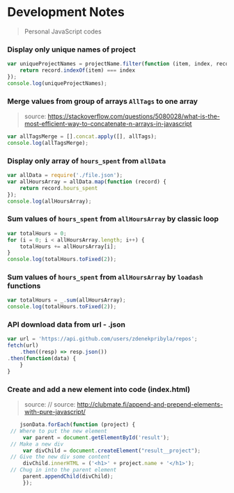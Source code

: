 # Development Notes

> Personal JavaScript codes


### Display only unique names of project

```javascript
var uniqueProjectNames = projectName.filter(function (item, index, record) {
    return record.indexOf(item) === index
});
console.log(uniqueProjectNames);
```

### Merge values from group of arrays `AllTags` to one array
>source: https://stackoverflow.com/questions/5080028/what-is-the-most-efficient-way-to-concatenate-n-arrays-in-javascript
```javascript
var allTagsMerge = [].concat.apply([], allTags);
console.log(allTagsMerge);
```


### Display only array of `hours_spent` from `allData` 
```javascript
var allData = require('./file.json');
var allHoursArray = allData.map(function (record) {
    return record.hours_spent
});
console.log(allHoursArray);
```

### Sum values of `hours_spent` from `allHoursArray` by classic loop 

```javascript
var totalHours = 0;
for (i = 0; i < allHoursArray.length; i++) {
    totalHours += allHoursArray[i];
}
console.log(totalHours.toFixed(2));
```

### Sum values of `hours_spent` from `allHoursArray` by `loadash` functions
```javascript
var totalHours = _.sum(allHoursArray);
console.log(totalHours.toFixed(2));
```
### API download data from url - .json
```javascript
var url = 'https://api.github.com/users/zdenekpribyla/repos';
fetch(url)
    .then((resp) => resp.json())
.then(function(data) {
    }
}
```
### Create and add a new element into code (index.html)
>source:  // source: http://clubmate.fi/append-and-prepend-elements-with-pure-javascript/

```javascript
    jsonData.forEach(function (project) {
 // Where to put the new element   
     var parent = document.getElementById('result');
 // Make a new div
     var divChild = document.createElement("result__project");
 // Give the new div some content
     divChild.innerHTML = ('<h1>' + project.name + '</h1>');
 // Chug in into the parent element
     parent.appendChild(divChild);
     });
```